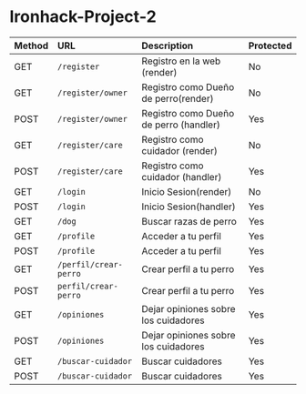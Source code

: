# Ironhack-Project-2


| Method | URL    | Description                | Protected |
| :-------- | :------- | :------------------------- | :------- |
| GET | `/register`| Registro en la web (render)| No|
GET|    `/register/owner`| Registro como Dueño de perro(render) |No
POST| `/register/owner`|Registro como Dueño de perro (handler)| Yes
GET| `/register/care`| Registro como cuidador (render)| No
POST |`/register/care`| Registro como cuidador (handler)| Yes
GET| `/login`| Inicio Sesion(render)| No
POST| `/login`| Inicio Sesion(handler)| Yes
GET| `/dog`| Buscar razas de perro| Yes
GET|`/profile`| Acceder a tu perfil| Yes
POST| `/profile`| Acceder a tu perfil| Yes
GET|`/perfil/crear-perro`| Crear perfil a tu perro| Yes
POST| `perfil/crear-perro`| Crear perfil a tu perro| Yes
GET| `/opiniones`| Dejar opiniones sobre los cuidadores| Yes
POST|`/opiniones`| Dejar opiniones sobre los cuidadores| Yes
GET| `/buscar-cuidador`| Buscar cuidadores| Yes  
POST| `/buscar-cuidador`| Buscar cuidadores| Yes
